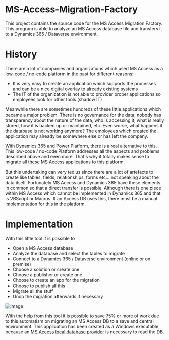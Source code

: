 # MS-Access-Migration-Factory
This project contains the source code for the MS Access Migration Factory. This program is able to analyze an MS Access database file and transfers it to a Dynamics 365 / Dataverse environment. 

# History

There are a lot of companies and organizations which used MS Access as a low-code / no-code platform in the past for different reasons: 
- It is very easy to create an application which supports the processes and can be a nice digital overlay to already existing systems
- The IT of the organization is not able to provider proper applications so employees look for other tools (shadow IT)

Meanwhile there are sometimes hundreds of these little applications which became a major problem. There is no governance for the data, nobody has transparency about the nature of the data, who is accessing it, what is really stored, how it is backed up or maintained, etc. Even worse, what happens if the database is not working anymore? The employees which created the application may already be somewhere else or has left the company. 

With Dynamics 365 and Power Platform, there is a real alternative to this. This low-code / no-code Platform addresses all the aspects and problems described above and even more. That's why it totally makes sense to migrate all these MS Access applications to this platform.    

But this undertaking can very tedius since there are a lot of artefacts to create like tables, fields, relationships, forms etc….not speaking about the data itself. Fortunately MS Access and Dynamics 365 have these elements in common so that a direct transfer is possible. Although there is one piece within MS Access which cannot be implemented in Dynamics 365 and that is VBScript or Macros. If an Access DB uses this, there must be a manual implementation for this in the platform.  

# Implementation

With this little tool it is possible to
- Open a MS Access database
- Analyze the database and select the tables to migrate
- Connect to a Dynamics 365 / Dataverse environment (online or on premise)
- Choose a solution or create one
- Choose a publisher or create one
- Choose to create an app for the migration
- Choose to publish all this 
- Migrate all the stuff
- Undo the migration afterwards if necessary 

![image](https://user-images.githubusercontent.com/91728344/135850463-7382f625-dc8d-49c7-8518-9174bd93cedd.png)

With the help from this tool it is possible to save 75% or more of work due to this automatism on migrating an MS Access DB to a save and central environment. 
This application has been created as a Windows executable, because an [MS Access local database provider](https://www.microsoft.com/en-us/download/details.aspx?id=13255) is necessary to read the DB. 


